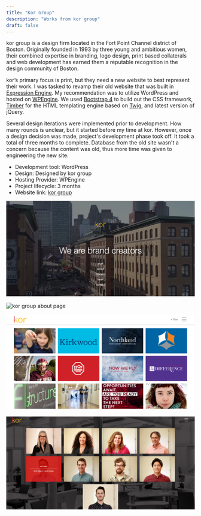 ```yaml
---
title: "Kor Group"
description: "Works from kor group"
draft: false
---
```


kor group is a design firm located in the Fort Point Channel district of Boston. Originally founded in 1993 by three young and ambitious women, their combined expertise in branding, logo design, print based collaterals and web development has earned them a reputable recognition in the design community of Boston.

kor’s primary focus is print, but they need a new website to best represent their work. I was tasked to revamp their old website that was built in [Expression Engine](https://expressionengine.com/). My recommendation was to utilize WordPress and hosted on [WPEngine](https://wpengine.com/). We used [Bootstrap 4](https://getbootstrap.com/) to build out the CSS framework, [Timber](https://wordpress.org/plugins/timber-library/) for the HTML templating engine based on [Twig](https://twig.symfony.com/), and latest version of jQuery.

Several design iterations were implemented prior to development. How many rounds is unclear, but it started before my time at kor. However, once a design decision was made, project's development phase took off. It took a total of three months to complete. Database from the old site wasn't a concern because the content was old, thus more time was given to engineering the new site.  

- Development tool: WordPress   
- Design: Designed by kor group  
- Hosting Provider: WPEngine   
- Project lifecycle: 3 months  
- Website link: [kor group](https://www.kor.com/)   

![kor group homepage](../../assets/portfolio/kor/feature/kor/full-kor-homepage.png)

![kor group about page](../../assets/portfolio/kor/feature/kor/full-kor-aboutpage.png)

![kor group work page](../../assets/portfolio/kor/feature/kor/full-kor-workpage.png)

![kor group team page](../../assets/portfolio/kor/feature/kor/full-kor-teampage.png)